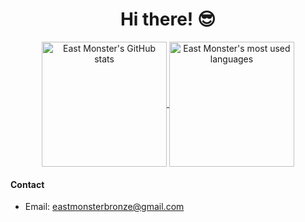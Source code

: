 <p align="center">
  <h1 align="center">Hi there! 😎</h1>
</p>
<p align="center">
<a href="https://github.com/anuraghazra/github-readme-stats">
  <img height=200 align="center" src="https://github-readme-stats-theta-ten-13.vercel.app/api?username=eastmonster" alt="East Monster's GitHub stats">
</a>
<a href="https://github.com/anuraghazra/github-readme-stats">
  <img height=200 align="center" src="https://github-readme-stats-theta-ten-13.vercel.app/api/top-langs?username=eastmonster&layout=compact&exclude_repo=eastmonster.github.io,dotfiles&langs_count=8&card_width=320" alt="East Monster's most used languages">
</a>

#### Contact
- Email: eastmonsterbronze@gmail.com
